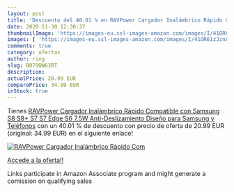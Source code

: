 ```yaml
---
layout: post
title: 'Descuento del 40.01 % en RAVPower Cargador Inalámbrico Rápido Com'
date: 2020-11-30 12:30:37
thumbnailImage: 'https://images-eu.ssl-images-amazon.com/images/I/41OR61zJznL._SL200_.jpg'
images: [ 'https://images-eu.ssl-images-amazon.com/images/I/41OR61zJznL._SL200_.jpg' ]
comments: true
category: ofertas
author: ring
slug: B079QW63RT
description:
actualPrice: 20.99 EUR
comparePrice: 34.99 EUR
inStock: true
---
```


Tienes [RAVPower Cargador Inalámbrico Rápido Compatible con Samsung S8  S8+  S7  S7 Edge  S6 7.5W Anti-Deslizamiento Diseño para Samsung y Teléfonos](https://www.amazon.es/dp/B079QW63RT/?tag=tolees-21) con un 40.01 % de descuento con precio de oferta de 20.99 EUR (original: 34.99 EUR) en el siguiente enlace!

[![RAVPower Cargador Inalámbrico Rápido Com](https://images-eu.ssl-images-amazon.com/images/I/41OR61zJznL._SL200_.jpg)](https://www.amazon.es/dp/B079QW63RT/?tag=tolees-21)

[Accede a la oferta!!](https://www.amazon.es/dp/B079QW63RT/?tag=tolees-21)

Links participate in Amazon Associate program and might generate a comission on qualifying sales


